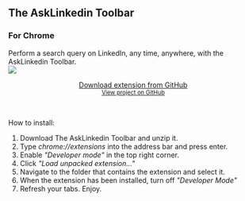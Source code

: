 <h2>The AskLinkedin Toolbar</h2>
<h3>For Chrome</h3>
<p>
Perform a search query on LinkedIn, any time, anywhere, with the AskLinkedin Toolbar.<br>
<img src="preview.png">
</p>
<p style="text-align: center">
<a href="https://github.com/ejanaox/asklinkedin/archive/master.zip" target="_blank">Download extension from GitHub</a><br>
<small><a href="https://github.com/ejanaox/asklinkedin/" target="_blank">View project on GitHub</a></small>
</p>
<br>
<p>
How to install:
<ol>
	<li>Download The AskLinkedin Toolbar and unzip it.</li>
	<li>Type <i>chrome://extensions</i> into the address bar and press enter.</li>
	<li>Enable <i>"Developer mode"</i> in the top right corner.<br> </li>
	<li>Click <i>"Load unpacked extension..."</i></li>
	<li>Navigate to the folder that contains the extension and select it.</li>
	<li>When the extension has been installed, turn off <i>"Developer Mode"</i>
	<li>Refresh your tabs. Enjoy.</li>
</ol>
</p>
<br>